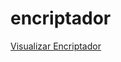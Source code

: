 # encriptador

<a href="https://github.com/ElianMenegozzi/encriptador.git">Visualizar Encriptador</a>
